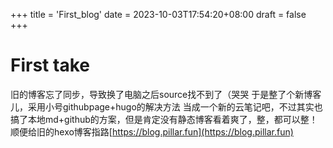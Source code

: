 +++
title = 'First_blog'
date = 2023-10-03T17:54:20+08:00
draft = false
+++

# First take

旧的博客忘了同步，导致换了电脑之后source找不到了（哭哭
于是整了个新博客儿，采用小号githubpage+hugo的解决方法
当成一个新的云笔记吧，不过其实也搞了本地md+github的方案，但是肯定没有静态博客看着爽了，整，都可以整！
顺便给旧的hexo博客指路[https://blog.pillar.fun](https://blog.pillar.fun)
